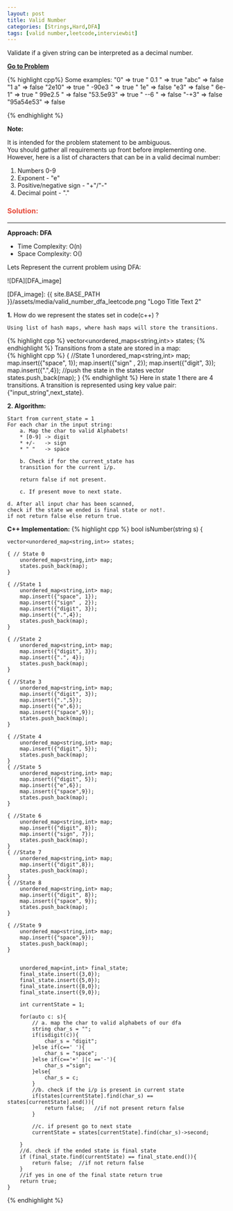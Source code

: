 ```yaml
---
layout: post
title: Valid Number
categories: [Strings,Hard,DFA]
tags: [valid number,leetcode,interviewbit]
---
```


Validate if a given string can be interpreted as a decimal number.

**[Go to Problem](https://leetcode.com/problems/valid-number/)**


{% highlight  cpp%}
Some examples:
"0" => true
" 0.1 " => true
"abc" => false
"1 a" => false
"2e10" => true
" -90e3   " => true
" 1e" => false
"e3" => false
" 6e-1" => true
" 99e2.5 " => false
"53.5e93" => true
" --6 " => false
"-+3" => false
"95a54e53" => false

{% endhighlight %}


__Note:__ 

It is intended for the problem statement to be ambiguous.<br/>
You should gather all requirements up front before implementing one.<br/> 
However, here is a list of characters that can be in a valid decimal number:

1. Numbers 0-9
1. Exponent - "e"
1. Positive/negative sign - "+"/"-"
1. Decimal point - "."

### <span style="color:#e74c3c">Solution:</span>
---
__Approach: DFA__
* Time Complexity:  O(n)
* Space Complexity: O()

Lets Represent the current problem using DFA:
 
![DFA][DFA_image]

[DFA_image]: {{ site.BASE_PATH }}/assets/media/valid_number_dfa_leetcode.png "Logo Title Text 2"

__1.__ How do we represent the states set in code(c++) ?

    Using list of hash maps, where hash maps will store the transitions.
{% highlight cpp %}
vector<unordered_maps<string,int>> states;
{% endhighlight %}
    Transitions from a state are stored in a map:   
{% highlight cpp %}
{ //State 1
    unordered_map<string,int> map;
    map.insert({"space", 1});
    map.insert({"sign" , 2});
    map.insert({"digit", 3});
    map.insert({".",4});
    //push the state in the states vector
    states.push_back(map);
}
{% endhighlight %}
    Here in state 1 there are 4 transitions.
    A transition is represented using key value pair:
    {"input_string",next_state}. 

__2. Algorithm:__

    Start from current_state = 1
    For each char in the input string:
        a. Map the char to valid Alphabets!
        * [0-9] -> digit
        * +/-   -> sign
        * " "   -> space
        
        b. Check if for the current_state has
        transition for the current i/p.
        
        return false if not present.

        c. If present move to next state.
    
    d. After all input char has been scanned,
    check if the state we ended is final state or not!.
    if not return false else return true.

__C++ Implementation:__
{% highlight cpp %}
bool isNumber(string s) {
    
    vector<unordered_map<string,int>> states;
    
    { // State 0
        unordered_map<string,int> map;
        states.push_back(map);
    }
    
    { //State 1
        unordered_map<string,int> map;
        map.insert({"space", 1});
        map.insert({"sign" , 2});
        map.insert({"digit", 3});
        map.insert({".",4});
        states.push_back(map);
    }
    
    { //State 2
        unordered_map<string,int> map;
        map.insert({"digit", 3});
        map.insert({".", 4});
        states.push_back(map);
    }
    
    { //State 3
        unordered_map<string,int> map;
        map.insert({"digit", 3});
        map.insert({".",5});
        map.insert({"e",6});
        map.insert({"space",9});
        states.push_back(map);
    }
    
    { //State 4
        unordered_map<string,int> map;
        map.insert({"digit", 5});
        states.push_back(map);
    }
    { //State 5
        unordered_map<string,int> map;
        map.insert({"digit", 5});
        map.insert({"e",6});
        map.insert({"space",9});
        states.push_back(map);
    }
    
    { //State 6
        unordered_map<string,int> map;
        map.insert({"digit", 8});
        map.insert({"sign", 7});
        states.push_back(map);
    }
    { //State 7
        unordered_map<string,int> map;
        map.insert({"digit",8});
        states.push_back(map);
    }
    { //State 8
        unordered_map<string,int> map;
        map.insert({"digit", 8});
        map.insert({"space", 9});
        states.push_back(map);
    }
    
    { //State 9
        unordered_map<string,int> map;
        map.insert({"space",9});
        states.push_back(map);
    }
        
        
        unordered_map<int,int> final_state;
        final_state.insert({3,0});
        final_state.insert({5,0});
        final_state.insert({8,0});
        final_state.insert({9,0});
        
        int currentState = 1;

        for(auto c: s){
            // a. map the char to valid alphabets of our dfa
            string char_s = "";
            if(isdigit(c)){
                char_s = "digit";
            }else if(c==' '){
                char_s = "space";
            }else if(c=='+' ||c =='-'){
                char_s ="sign";
            }else{
                char_s = c;
            }
            //b. check if the i/p is present in current state
            if(states[currentState].find(char_s) == states[currentState].end()){
                return false;   //if not present return false
            }

            //c. if present go to next state
            currentState = states[currentState].find(char_s)->second;
            
        }
        //d. check if the ended state is final state
        if (final_state.find(currentState) == final_state.end()){
            return false;  //if not return false
        }
        //if yes in one of the final state return true 
        return true;
    }
{% endhighlight %}